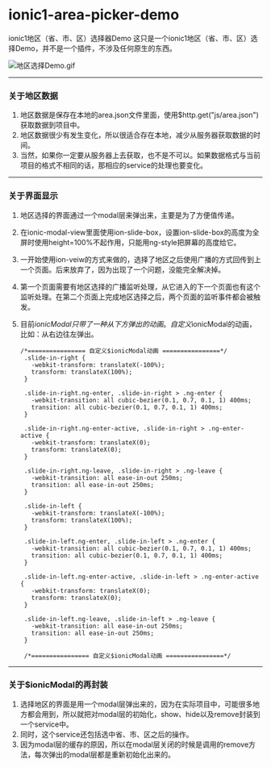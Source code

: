 # ionic1-area-picker-demo
ionic1地区（省、市、区）选择器Demo
这只是一个ionic1地区（省、市、区）选择Demo，并不是一个插件，不涉及任何原生的东西。

![地区选择Demo.gif](http://upload-images.jianshu.io/upload_images/4128422-82b708a0ed3c9a6a.gif?imageMogr2/auto-orient/strip)

***
### 关于地区数据
1. 地区数据是保存在本地的area.json文件里面，使用$http.get("js/area.json")获取数据到项目中。
2. 地区数据很少有发生变化，所以很适合存在本地，减少从服务器获取数据的时间。
3. 当然，如果你一定要从服务器上去获取，也不是不可以。如果数据格式与当前项目的格式不相同的话，那相应的service的处理也要变化。

***
### 关于界面显示
1. 地区选择的界面通过一个modal层来弹出来，主要是为了方便值传递。
2. 在ionic-modal-view里面使用ion-slide-box，设置ion-slide-box的高度为全屏时使用height=100%不起作用，只能用ng-style把屏幕的高度给它。
3. 一开始使用ion-veiw的方式来做的，选择了地区之后使用广播的方式回传到上一个页面。后来放弃了，因为出现了一个问题，没能完全解决掉。
4. 第一个页面需要有地区选择的广播监听处理，从它进入的下一个页面也有这个监听处理。在第二个页面上完成地区选择之后，两个页面的监听事件都会被触发。
5. 目前$ionicModal只带了一种从下方弹出的动画。自定义$ionicModal的动画，比如：从右边往左弹出。

       /*================ 自定义$ionicModal动画 ================*/
        .slide-in-right {
          -webkit-transform: translateX(-100%);
          transform: translateX(100%);
        }

        .slide-in-right.ng-enter, .slide-in-right > .ng-enter {
          -webkit-transition: all cubic-bezier(0.1, 0.7, 0.1, 1) 400ms;
          transition: all cubic-bezier(0.1, 0.7, 0.1, 1) 400ms;
        }

        .slide-in-right.ng-enter-active, .slide-in-right > .ng-enter-active {
          -webkit-transform: translateX(0);
          transform: translateX(0);
        }

        .slide-in-right.ng-leave, .slide-in-right > .ng-leave {
          -webkit-transition: all ease-in-out 250ms;
          transition: all ease-in-out 250ms;
        }

        .slide-in-left {
          -webkit-transform: translateX(-100%);
          transform: translateX(100%);
        }

        .slide-in-left.ng-enter, .slide-in-left > .ng-enter {
          -webkit-transition: all cubic-bezier(0.1, 0.7, 0.1, 1) 400ms;
          transition: all cubic-bezier(0.1, 0.7, 0.1, 1) 400ms;
        }

        .slide-in-left.ng-enter-active, .slide-in-left > .ng-enter-active {
          -webkit-transform: translateX(0);
          transform: translateX(0);
        }

        .slide-in-left.ng-leave, .slide-in-left > .ng-leave {
          -webkit-transition: all ease-in-out 250ms;
          transition: all ease-in-out 250ms;
        }

        /*================ 自定义$ionicModal动画 ================*/
***

### 关于$ionicModal的再封装
1. 选择地区的界面是用一个modal层弹出来的，因为在实际项目中，可能很多地方都会用到，所以就把对modal层的初始化，show、hide以及remove封装到一个service中。
2. 同时，这个service还包括选中省、市、区之后的操作。
3. 因为modal层的缓存的原因，所以在modal层关闭的时候是调用的remove方法，每次弹出的modal层都是重新初始化出来的。

